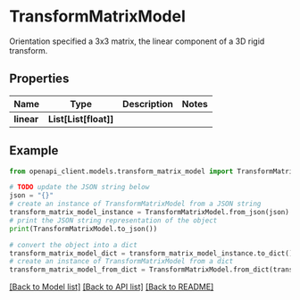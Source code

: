 # TransformMatrixModel

Orientation specified a 3x3 matrix, the linear component of a 3D rigid transform.

## Properties

Name | Type | Description | Notes
------------ | ------------- | ------------- | -------------
**linear** | **List[List[float]]** |  | 

## Example

```python
from openapi_client.models.transform_matrix_model import TransformMatrixModel

# TODO update the JSON string below
json = "{}"
# create an instance of TransformMatrixModel from a JSON string
transform_matrix_model_instance = TransformMatrixModel.from_json(json)
# print the JSON string representation of the object
print(TransformMatrixModel.to_json())

# convert the object into a dict
transform_matrix_model_dict = transform_matrix_model_instance.to_dict()
# create an instance of TransformMatrixModel from a dict
transform_matrix_model_from_dict = TransformMatrixModel.from_dict(transform_matrix_model_dict)
```
[[Back to Model list]](../README.md#documentation-for-models) [[Back to API list]](../README.md#documentation-for-api-endpoints) [[Back to README]](../README.md)


